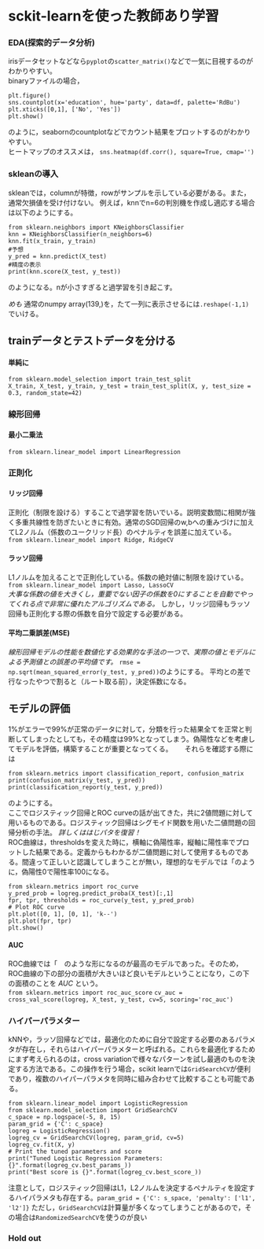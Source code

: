 # sckit-learnを使った教師あり学習  

### EDA(探索的データ分析)  
irisデータセットなどなら`pyplot`の`scatter_matrix()`などで一気に目視するのがわかりやすい。  
binaryファイルの場合，
```
plt.figure()
sns.countplot(x='education', hue='party', data=df, palette='RdBu')
plt.xticks([0,1], ['No', 'Yes'])
plt.show()
```  
のように，seabornのcountplotなどでカウント結果をプロットするのがわかりやすい。  
ヒートマップのオススメは，
`sns.heatmap(df.corr(), square=True, cmap='')`

### skleanの導入  
skleanでは，columnが特徴，rowがサンプルを示している必要がある。また，通常欠損値を受け付けない。
例えば，knnでn=6の判別機を作成し適応する場合は以下のようにする。
```
from sklearn.neighbors import KNeighborsClassifier  
knn = KNeighborsClassifier(n_neighbors=6)  
knn.fit(x_train, y_train)
#予想
y_pred = knn.predict(X_test)
#精度の表示
print(knn.score(X_test, y_test))
```  
のようになる。nが小さすぎると過学習を引き起こす。

*めも*
通常のnumpy array(139,)を，たて一列に表示させるには`.reshape(-1,1)`でいける。

## trainデータとテストデータを分ける  
#### 単純に
```
from sklearn.model_selection import train_test_split
X_train, X_test, y_train, y_test = train_test_split(X, y, test_size = 0.3, random_state=42)
```  

###  線形回帰
#### 最小二乗法
`from sklearn.linear_model import LinearRegression`

### 正則化  
#### リッジ回帰  
正則化（制限を設ける）することで過学習を防いでいる。説明変数間に相関が強く多重共線性を防ぎたいときに有効。通常のSGD回帰のw,bへの重みづけに加えてL2ノルム（係数のユークリッド長）のペナルティを誤差に加えている。  
`from sklearn.linear_model import Ridge, RidgeCV`  

#### ラッソ回帰
L1ノルムを加えることで正則化している。係数の絶対値に制限を設けている。
`from sklearn.linear_model import Lasso, LassoCV`  
*大事な係数の値を大きくし，重要でない因子の係数を0にすることを自動でやってくれる点で非常に優れたアルゴリズムである。* しかし，リッジ回帰もラッソ回帰も正則化する際の係数を自分で設定する必要がある。

#### 平均二乗誤差(MSE)
*線形回帰モデルの性能を数値化する効果的な手法の一つで、実際の値とモデルによる予測値との誤差の平均値です。*
`rmse = np.sqrt(mean_squared_error(y_test, y_pred))`のようにする。
平均との差で行なったやつで割ると（ルート取る前），決定係数になる。  

## モデルの評価  
1%がエラーで99%が正常のデータに対して，分類を行った結果全てを正常と判断してしまったとしても，その精度は99%となってしまう。偽陽性などを考慮してモデルを評価，構築することが重要となってくる。　　
それらを確認する際には  
```
from sklearn.metrics import classification_report, confusion_matrix
print(confusion_matrix(y_test, y_pred))
print(classification_report(y_test, y_pred))
```
のようにする。  
ここでロジスティック回帰とROC curveの話が出てきた，共に2値問題に対して用いるものである。ロジスティック回帰はシグモイド関数を用いた二値問題の回帰分析の手法。 *詳しくははじパタを復習！*   
ROC曲線は，thresholdsを変えた時に，横軸に偽陽性率，縦軸に陽性率でプロットした結果である。定義からもわかるが二値問題に対して使用するものである。間違って正しいと認識してしまうことが無い，理想的なモデルでは「のように，偽陽性0で陽性率100になる。  
```
from sklearn.metrics import roc_curve
y_pred_prob = logreg.predict_proba(X_test)[:,1]
fpr, tpr, thresholds = roc_curve(y_test, y_pred_prob)
# Plot ROC curve
plt.plot([0, 1], [0, 1], 'k--')
plt.plot(fpr, tpr)
plt.show()
```
#### AUC  
ROC曲線では「　のような形になるのが最高のモデルであった。そのため，ROC曲線の下の部分の面積が大きいほど良いモデルということになり，この下の面積のことを *AUC* という。  
`from sklearn.metrics import roc_auc_score`
`cv_auc = cross_val_score(logreg, X_test, y_test, cv=5, scoring='roc_auc')`

### ハイパーパラメター  
kNNや，ラッソ回帰などでは，最適化のために自分で設定する必要のあるパラメタが存在し，それらはハイパーパラメターと呼ばれる。これらを最適化するためにまず考えられるのは，cross variationで様々なパターンを試し最適のものを決定する方法である。この操作を行う場合，scikit learnでは`GridSearchCV`が便利であり，複数のハイパーパラメタを同時に組み合わせて比較することも可能である。  
```
from sklearn.linear_model import LogisticRegression
from sklearn.model_selection import GridSearchCV
c_space = np.logspace(-5, 8, 15)
param_grid = {'C': c_space}
logreg = LogisticRegression()
logreg_cv = GridSearchCV(logreg, param_grid, cv=5)
logreg_cv.fit(X, y)
# Print the tuned parameters and score
print("Tuned Logistic Regression Parameters: {}".format(logreg_cv.best_params_))
print("Best score is {}".format(logreg_cv.best_score_))
```
注意として，ロジスティック回帰はL1，L2ノルムを決定するペナルティを設定するハイパラメタも存在する。`param_grid = {'C': s_space, 'penalty': ['l1', 'l2']}`
ただし，`GridSearchCV`は計算量が多くなってしまうことがあるので，その場合は`RandomizedSearchCV`を使うのが良い  

### Hold out
